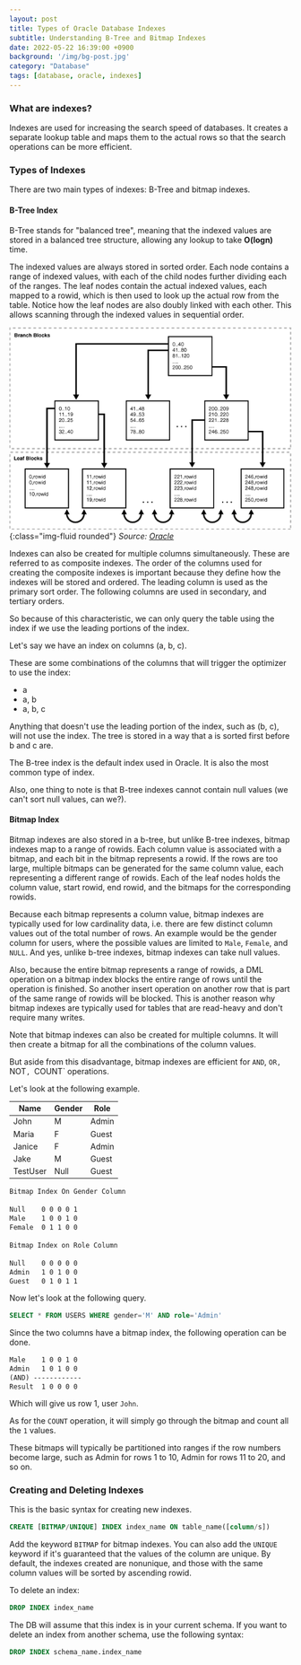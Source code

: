 ```yaml
---
layout: post
title: Types of Oracle Database Indexes
subtitle: Understanding B-Tree and Bitmap Indexes
date: 2022-05-22 16:39:00 +0900
background: '/img/bg-post.jpg'
category: "Database"
tags: [database, oracle, indexes]
---
```


### What are indexes?
Indexes are used for increasing the search speed of databases. It creates a separate lookup table and maps them to the actual rows so that the search operations can be more efficient. 

### Types of Indexes
There are two main types of indexes: B-Tree and bitmap indexes. 

#### B-Tree Index
B-Tree stands for "balanced tree", meaning that the indexed values are stored in a balanced tree structure, allowing any lookup to take **O(logn)** time. 

The indexed values are always stored in sorted order. Each node contains a range of indexed values, with each of the child nodes further dividing each of the ranges. The leaf nodes contain the actual indexed values, each mapped to a rowid, which is then used to look up the actual row from the table. Notice how the leaf nodes are also doubly linked with each other. This allows scanning through the indexed values in sequential order. 

![B-tree Index](/img/posts/types-of-oracle-db-indexes/b-tree-index.gif){:class="img-fluid rounded"}
*Source: [Oracle](https://docs.oracle.com/cd/E11882_01/server.112/e40540/img/cncpt244.gif)* 

Indexes can also be created for multiple columns simultaneously. These are referred to as composite indexes. The order of the columns used for creating the composite indexes is important because they define how the indexes will be stored and ordered. The leading column is used as the primary sort order. The following columns are used in secondary, and tertiary orders.

So because of this characteristic, we can only query the table using the index if we use the leading portions of the index. 

Let's say we have an index on columns (a, b, c).

These are some combinations of the columns that will trigger the optimizer to use the index:
* a
* a, b
* a, b, c

Anything that doesn't use the leading portion of the index, such as (b, c), will not use the index. The tree is stored in a way that a is sorted first before b and c are.

The B-tree index is the default index used in Oracle. It is also the most common type of index. 

Also, one thing to note is that B-tree indexes cannot contain null values (we can't sort null values, can we?).

#### Bitmap Index
Bitmap indexes are also stored in a b-tree, but unlike B-tree indexes, bitmap indexes map to a range of rowids. Each column value is associated with a bitmap, and each bit in the bitmap represents a rowid. If the rows are too large, multiple bitmaps can be generated for the same column value, each representing a different range of rowids. Each of the leaf nodes holds the column value, start rowid, end rowid, and the bitmaps for the corresponding rowids. 

Because each bitmap represents a column value, bitmap indexes are typically used for low cardinality data, i.e. there are few distinct column values out of the total number of rows. An example would be the gender column for users, where the possible values are limited to `Male`, `Female`, and `NULL`. And yes, unlike b-tree indexes, bitmap indexes can take null values. 

Also, because the entire bitmap represents a range of rowids, a DML operation on a bitmap index blocks the entire range of rows until the operation is finished. So another insert operation on another row that is part of the same range of rowids will be blocked. This is another reason why bitmap indexes are typically used for tables that are read-heavy and don't require many writes. 

Note that bitmap indexes can also be created for multiple columns. It will then create a bitmap for all the combinations of the column values. 

But aside from this disadvantage, bitmap indexes are efficient for `AND`, `OR, `NOT`, `COUNT` operations. 

Let's look at the following example. 

| Name | Gender | Role |
| --- | --- | --- | 
| John | M | Admin |
| Maria | F | Guest |
| Janice | F | Admin |
| Jake | M | Guest |
| TestUser | Null | Guest |

```
Bitmap Index On Gender Column

Null    0 0 0 0 1
Male    1 0 0 1 0
Female  0 1 1 0 0

Bitmap Index on Role Column

Null    0 0 0 0 0
Admin   1 0 1 0 0 
Guest   0 1 0 1 1
```

Now let's look at the following query.
```sql
SELECT * FROM USERS WHERE gender='M' AND role='Admin'
```

Since the two columns have a bitmap index, the following operation can be done.
```
Male    1 0 0 1 0
Admin   1 0 1 0 0
(AND) ------------
Result  1 0 0 0 0
```
Which will give us row 1, user `John`.

As for the `COUNT` operation, it will simply go through the bitmap and count all the `1` values. 

These bitmaps will typically be partitioned into ranges if the row numbers become large, such as Admin for rows 1 to 10, Admin for rows 11 to 20, and so on. 

### Creating and Deleting Indexes
This is the basic syntax for creating new indexes.

```sql
CREATE [BITMAP/UNIQUE] INDEX index_name ON table_name([column/s])
```

Add the keyword `BITMAP` for bitmap indexes. You can also add the `UNIQUE` keyword if it's guaranteed that the values of the column are unique. By default, the indexes created are nonunique, and those with the same column values will be sorted by ascending rowid. 

To delete an index:

```sql
DROP INDEX index_name
```

The DB will assume that this index is in your current schema. If you want to delete an index from another schema, use the following syntax:

```sql
DROP INDEX schema_name.index_name
```
